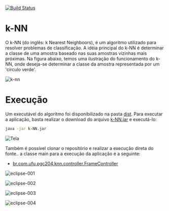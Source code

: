 
[![Build Status](https://travis-ci.org/dalifreire/k-NN.svg?branch=master)](https://travis-ci.org/dalifreire/k-NN)

# k-NN

O k-NN (do inglês: k Nearest Neighboors), é um algoritmo utilizado para resolver problemas de classificação. A idéia principal do k-NN é determinar a classe de uma amostra baseado nas suas amostras vizinhas mais próximas. Na figura abaixo, temos uma ilustração do funcionamento do k-NN, onde deseja-se determinar a classe da amostra representada por um 'círculo verde'.

![k-nn](https://user-images.githubusercontent.com/10319140/38783898-84680b6c-40df-11e8-9a99-bfd6f52a6b2a.png)


# Execução

Um executável do algoritmo foi disponibilizado na pasta [dist](https://github.com/dalifreire/k-NN/tree/master/dist). Para executar a aplicação, basta realizar o download do arquivo [k-NN.jar](https://github.com/dalifreire/k-NN/tree/master/dist/k-NN.jar) e executá-lo:
```sh
java -jar k-NN.jar
```

![Tela](https://user-images.githubusercontent.com/10319140/38783580-4f1a7fbc-40da-11e8-821e-ea105779b518.png)


Também é possível clonar o repositório e realizar a execução direta do fonte.. a classe main para a execução da aplicação é a seguinte:

* [br.com.ufu.pgc204.knn.controller.FrameController](https://github.com/dalifreire/k-NN/blob/master/knn/src/main/java/br/com/ufu/pgc204/knn/controller/FrameController.java)

![eclipse-001](https://user-images.githubusercontent.com/10319140/38783905-a26b9674-40df-11e8-8306-a884ff0d30b2.png)

![eclipse-002](https://user-images.githubusercontent.com/10319140/38783929-18db1348-40e0-11e8-9285-5aeb461b140a.png)

![eclipse-003](https://user-images.githubusercontent.com/10319140/38783933-39878c02-40e0-11e8-8870-7435eabe15af.png)

![eclipse-004](https://user-images.githubusercontent.com/10319140/38783943-56ba1e02-40e0-11e8-8e8e-ee2426f90e47.png)

